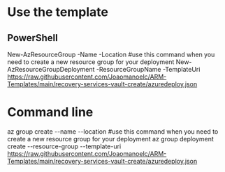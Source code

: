 # Use the template
## PowerShell

New-AzResourceGroup -Name <resource-group-name> -Location <resource-group-location> #use this command when you need to create a new resource group for your deployment
New-AzResourceGroupDeployment -ResourceGroupName <my-resource-group> -TemplateUri https://raw.githubusercontent.com/Joaomanoelc/ARM-Templates/main/recovery-services-vault-create/azuredeploy.json

# Command line

az group create --name <resource-group-name> --location <resource-group-location> #use this command when you need to create a new resource group for your deployment
az group deployment create --resource-group <my-resource-group> --template-uri https://raw.githubusercontent.com/Joaomanoelc/ARM-Templates/main/recovery-services-vault-create/azuredeploy.json